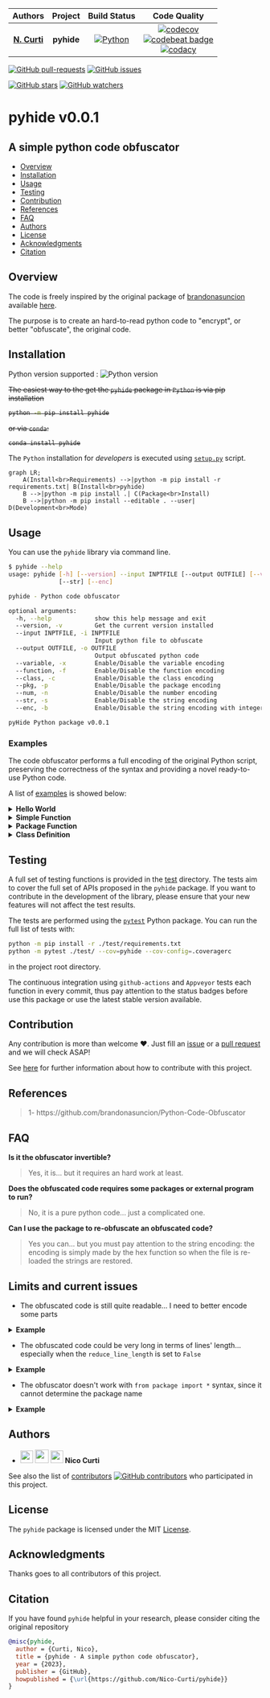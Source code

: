 | **Authors**  | **Project** |  **Build Status** | **Code Quality** |
|:------------:|:-----------:|:-----------------:|:----------------:|
| [**N. Curti**](https://github.com/Nico-Curti) | **pyhide** | [![Python](https://github.com/Nico-Curti/pyhide/actions/workflows/python.yml/badge.svg)](https://github.com/Nico-Curti/pyhide/actions/workflows/python.yml) | [![codecov](https://codecov.io/gh/Nico-Curti/pyhide/graph/badge.svg?token=ZPWQRWTsbf)](https://codecov.io/gh/Nico-Curti/pyhide) <br> [![codebeat badge](https://codebeat.co/badges/79b67ac3-8149-49e4-9901-06d69c696beb)](https://codebeat.co/projects/github-com-nico-curti-pyhide-main) <br> [![codacy](https://app.codacy.com/project/badge/Grade/34a48ad520ec4df2bdb1fc8df22da090)](https://app.codacy.com/gh/Nico-Curti/pyhide/dashboard?utm_source=gh&utm_medium=referral&utm_content=&utm_campaign=Badge_grade) |

[![GitHub pull-requests](https://img.shields.io/github/issues-pr/Nico-Curti/pyhide.svg?style=plastic)](https://github.com/Nico-Curti/pyhide/pulls)
[![GitHub issues](https://img.shields.io/github/issues/Nico-Curti/pyhide.svg?style=plastic)](https://github.com/Nico-Curti/pyhide/issues)

[![GitHub stars](https://img.shields.io/github/stars/Nico-Curti/pyhide.svg?label=Stars&style=social)](https://github.com/Nico-Curti/pyhide/stargazers)
[![GitHub watchers](https://img.shields.io/github/watchers/Nico-Curti/pyhide.svg?label=Watch&style=social)](https://github.com/Nico-Curti/pyhide/watchers)

# pyhide v0.0.1

## A simple python code obfuscator

* [Overview](#overview)
* [Installation](#installation)
* [Usage](#usage)
* [Testing](#testing)
* [Contribution](#contribution)
* [References](#references)
* [FAQ](#faq)
* [Authors](#authors)
* [License](#license)
* [Acknowledgments](#acknowledgments)
* [Citation](#citation)

## Overview

The code is freely inspired by the original package of [brandonasuncion](https://github.com/brandonasuncion) available [here](https://github.com/brandonasuncion/Python-Code-Obfuscator).

The purpose is to create an hard-to-read python code to "encrypt", or better "obfuscate", the original code.

## Installation

Python version supported : ![Python version](https://img.shields.io/badge/python-3.9|3.10|3.11-blue.svg)

~~The easiest way to the get the `pyhide` package in `Python` is via pip installation~~

<strike>

```bash
python -m pip install pyhide
```

</strike>

~~or via `conda`:~~

<strike>

```bash
conda install pyhide
```

</strike>

The `Python` installation for *developers* is executed using [`setup.py`](https://github.com/Nico-Curti/pyhide/blob/main/setup.py) script.

```mermaid
graph LR;
    A(Install<br>Requirements) -->|python -m pip install -r requirements.txt| B(Install<br>pyhide)
    B -->|python -m pip install .| C(Package<br>Install)
    B -->|python -m pip install --editable . --user| D(Development<br>Mode)
```

## Usage

You can use the `pyhide` library via command line.

```bash
$ pyhide --help
usage: pyhide [-h] [--version] --input INPTFILE [--output OUTFILE] [--variable] [--function] [--class] [--pkg] [--num]
              [--str] [--enc]

pyhide - Python code obfuscator

optional arguments:
  -h, --help            show this help message and exit
  --version, -v         Get the current version installed
  --input INPTFILE, -i INPTFILE
                        Input python file to obfuscate
  --output OUTFILE, -o OUTFILE
                        Output obfuscated python code
  --variable, -x        Enable/Disable the variable encoding
  --function, -f        Enable/Disable the function encoding
  --class, -c           Enable/Disable the class encoding
  --pkg, -p             Enable/Disable the package encoding
  --num, -n             Enable/Disable the number encoding
  --str, -s             Enable/Disable the string encoding
  --enc, -b             Enable/Disable the string encoding with integers to reduce the code length

pyHide Python package v0.0.1
```

### Examples

The code obfuscator performs a full encoding of the original Python script, preserving the correctness of the syntax and providing a novel ready-to-use Python code.

A list of [examples](https://github.com/Nico-Curti/pyhide/blob/main/examples) is showed below:

<details><summary><b>Hello World</b></summary>
<p>

<b>cmd</b>
```bash
pyhide --input hello_world.py --variable --function --class --pkg --num --str
```

<b>Original</b>

```python
#!/usr/bin/env python
# -*- coding: utf-8 -*-

print('Hello World', end='', flush=True)
```

<b>Obfuscated</b>

```python
__ = ((((((()==[])+(()==()))<<((()==[])+(()==()))))<<((()==[])+(()==())))+(((((((((((()==[])+(()==()))<<((()==[])+(()==()))))<<((()==[])+(()==()))))<<((()==[])+(()==()))))<<((()==[])+(()==()))))<<((()==[])+(()==())))+(((((((((((((()==[])+(()==()))<<((()==[])+(()==()))))<<((()==[])+(()==()))))<<((()==[])+(()==()))))<<((()==[])+(()==()))))<<((()==[])+(()==()))))<<((()==[])+(()==()))))
________ = ((((()==[])+(()==()))<<((()==[])+(()==())))+(((((((((()==[])+(()==()))<<((()==[])+(()==()))))<<((()==[])+(()==()))))<<((()==[])+(()==()))))<<((()==[])+(()==())))+(((((((((((()==[])+(()==()))<<((()==[])+(()==()))))<<((()==[])+(()==()))))<<((()==[])+(()==()))))<<((()==[])+(()==()))))<<((()==[])+(()==())))+(((((((((((((()==[])+(()==()))<<((()==[])+(()==()))))<<((()==[])+(()==()))))<<((()==[])+(()==()))))<<((()==[])+(()==()))))<<((()==[])+(()==()))))<<((()==[])+(()==()))))
__________ = (((()==[])+(()==()))+(((()==[])+(()==()))<<((()==[])+(()==())))+(((((()==[])+(()==()))<<((()==[])+(()==()))))<<((()==[])+(()==())))+(((((((((()==[])+(()==()))<<((()==[])+(()==()))))<<((()==[])+(()==()))))<<((()==[])+(()==()))))<<((()==[])+(()==())))+(((((((((((((()==[])+(()==()))<<((()==[])+(()==()))))<<((()==[])+(()==()))))<<((()==[])+(()==()))))<<((()==[])+(()==()))))<<((()==[])+(()==()))))<<((()==[])+(()==()))))
_______ = (((()==[])+(()==()))+(((()==[])+(()==()))<<((()==[])+(()==())))+(((((()==[])+(()==()))<<((()==[])+(()==()))))<<((()==[])+(()==())))+(((((((()==[])+(()==()))<<((()==[])+(()==()))))<<((()==[])+(()==()))))<<((()==[])+(()==())))+(((((((((((()==[])+(()==()))<<((()==[])+(()==()))))<<((()==[])+(()==()))))<<((()==[])+(()==()))))<<((()==[])+(()==()))))<<((()==[])+(()==())))+(((((((((((((()==[])+(()==()))<<((()==[])+(()==()))))<<((()==[])+(()==()))))<<((()==[])+(()==()))))<<((()==[])+(()==()))))<<((()==[])+(()==()))))<<((()==[])+(()==()))))
_____ = ((((((()==[])+(()==()))<<((()==[])+(()==()))))<<((()==[])+(()==())))+(((((((()==[])+(()==()))<<((()==[])+(()==()))))<<((()==[])+(()==()))))<<((()==[])+(()==())))+(((((((((((()==[])+(()==()))<<((()==[])+(()==()))))<<((()==[])+(()==()))))<<((()==[])+(()==()))))<<((()==[])+(()==()))))<<((()==[])+(()==())))+(((((((((((((()==[])+(()==()))<<((()==[])+(()==()))))<<((()==[])+(()==()))))<<((()==[])+(()==()))))<<((()==[])+(()==()))))<<((()==[])+(()==()))))<<((()==[])+(()==()))))
___ = (((()==[])+(()==()))+(((((()==[])+(()==()))<<((()==[])+(()==()))))<<((()==[])+(()==())))+(((((((((((()==[])+(()==()))<<((()==[])+(()==()))))<<((()==[])+(()==()))))<<((()==[])+(()==()))))<<((()==[])+(()==()))))<<((()==[])+(()==())))+(((((((((((((()==[])+(()==()))<<((()==[])+(()==()))))<<((()==[])+(()==()))))<<((()==[])+(()==()))))<<((()==[])+(()==()))))<<((()==[])+(()==()))))<<((()==[])+(()==()))))
____ = ((((((((()==[])+(()==()))<<((()==[])+(()==()))))<<((()==[])+(()==()))))<<((()==[])+(()==())))+(((((((((((((()==[])+(()==()))<<((()==[])+(()==()))))<<((()==[])+(()==()))))<<((()==[])+(()==()))))<<((()==[])+(()==()))))<<((()==[])+(()==()))))<<((()==[])+(()==()))))
getattr(__import__("\x62\x75\x69\x6c\x74\x69\x6e\x73"), "\x70\x72\x69\x6e\x74")(eval("str(''.join(chr(x) if isinstance(x, int) else x for x in [____, ___, _____, _____, _______, ' ', __________, _______, ________, _____, __]))"), end=eval("str(''.join(chr(x) if isinstance(x, int) else x for x in []))"), flush='((()==[])+(()==()))')
```
</p>
</details>

<details><summary><b>Simple Function</b></summary>
<p>

<b>cmd</b>
```bash
pyhide --input simple_func.py --variable --function --class --pkg --num --str
```

<b>Original</b>

```python
def func (a, b, c):
  return a + b + c

print(func(1, 2, 3), end='', flush=True)
```

<b>Obfuscated</b>

```python
____ = (((()==[])+(()==()))+((((()==[])+(()==()))<<((()==[])+(()==())))))
___ = ((((()==[])+(()==()))<<((()==[])+(()==()))))
__ = ((()==[])+(()==()))

def _____(_______, ______, _________):
    return _______ + ______ + _________
getattr(__import__("\x62\x75\x69\x6c\x74\x69\x6e\x73"), "\x70\x72\x69\x6e\x74")(_____(__, ___, ____), end=eval("str(''.join(chr(x) if isinstance(x, int) else x for x in []))"), flush=((()==[])+(()==())))
```
</p>
</details>

<details><summary><b>Package Function</b></summary>
<p>

<b>cmd</b>
```bash
pyhide --input simple_pkg.py --variable --function --class --pkg --num --str
```

<b>Original</b>

```python
import numpy as np

def func (a, b, c):
  return np.sum([a, b, c])

print(func(1, 2, 3), end='', flush=True)
```

<b>Obfuscated</b>

```python
____ = (((()==[])+(()==()))+((((()==[])+(()==()))<<((()==[])+(()==())))))
___ = ((((()==[])+(()==()))<<((()==[])+(()==()))))
__ = ((()==[])+(()==()))
import numpy as ________

def ___________(__________, ______, _____):
    return getattr(__import__("\x6e\x75\x6d\x70\x79"), "\x73\x75\x6d")([__________, ______, _____])
getattr(__import__("\x62\x75\x69\x6c\x74\x69\x6e\x73"), "\x70\x72\x69\x6e\x74")(___________(__, ___, ____), end=eval("str(''.join(chr(x) if isinstance(x, int) else x for x in []))"), flush=((()==[])+(()==())))
```
</p>
</details>

<details><summary><b>Class Definition</b></summary>
<p>

<b>cmd</b>
```bash
pyhide --input simple_class.py --variable --function --class --pkg --num --str
```

<b>Original</b>

```python
class A:

  def __init__ (self, l):
    self.list = l

  def func (self, x):
    return self.list + x

a = A([1, 2, 3])
print(a.func([1, 2, 3]), end='', flush=True)
```

<b>Obfuscated</b>

```python
____ = (((()==[])+(()==()))+((((()==[])+(()==()))<<((()==[])+(()==())))))
___ = ((((()==[])+(()==()))<<((()==[])+(()==()))))
__ = ((()==[])+(()==()))

class _______:

    def __init__(______, _________):
        ______.____________ = _________

    def ___________(______, _____):
        return ______.____________ + _____
__________ = _______([__, ___, ____])
getattr(__import__("\x62\x75\x69\x6c\x74\x69\x6e\x73"), "\x70\x72\x69\x6e\x74")(__________.___________([__, ___, ____]), end=eval("str(''.join(chr(x) if isinstance(x, int) else x for x in []))"), flush=((()==[])+(()==())))
```
</p>
</details>

## Testing

A full set of testing functions is provided in the [test](https://github.com/Nico-Curti/pyhide/blob/main/test) directory.
The tests aim to cover the full set of APIs proposed in the `pyhide` package.
If you want to contribute in the development of the library, please ensure that your new features will not affect the test results.

The tests are performed using the [`pytest`](https://github.com/pytest-dev/pytest/) Python package.
You can run the full list of tests with:

```bash
python -m pip install -r ./test/requirements.txt
python -m pytest ./test/ --cov=pyhide --cov-config=.coveragerc
```

in the project root directory.

The continuous integration using `github-actions` and `Appveyor` tests each function in every commit, thus pay attention to the status badges before use this package or use the latest stable version available.

## Contribution

Any contribution is more than welcome :heart:. Just fill an [issue](https://github.com/Nico-Curti/pyhide/blob/main/.github/ISSUE_TEMPLATE/ISSUE_TEMPLATE.md) or a [pull request](https://github.com/Nico-Curti/pyhide/blob/main/.github/PULL_REQUEST_TEMPLATE/PULL_REQUEST_TEMPLATE.md) and we will check ASAP!

See [here](https://github.com/Nico-Curti/pyhide/blob/main/.github/CONTRIBUTING.md) for further information about how to contribute with this project.

## References

<blockquote>1- https://github.com/brandonasuncion/Python-Code-Obfuscator</blockquote>

## FAQ

**Is it the obfuscator invertible?**

> Yes, it is... but it requires an hard work at least.

**Does the obfuscated code requires some packages or external program to run?**

> No, it is a pure python code... just a complicated one.

**Can I use the package to re-obfuscate an obfuscated code?**

> Yes you can... but you must pay attention to the string encoding: the encoding is simply made by the hex function so when the file is re-loaded the strings are restored.

## Limits and current issues

* The obfuscated code is still quite readable... I need to better encode some parts

<details><summary><b>Example</b></summary>
<p>

<b>Original</b>

```python
a = [3.14, 2.5, 1.4]
```

<b>Obfuscated</b>

```python
_ = float("1.4")
__ = float("2.5")
___ = float("3.14")
____ = [___, __, _]
```
</p>
</details>

* The obfuscated code could be very long in terms of lines' length... especially when the `reduce_line_length` is set to `False`

<details><summary><b>Example</b></summary>
<p>

<b>Original</b>

```python
print('Hey, this package is really amazing')
```

<b>Obfuscated</b>

```python
_____________ = ((((((()==[])+(()==[]))**((()==[])+(()==[])))<<(((()==[])+(()==[]))**((()==[])+(()==[])))))+((((()==[])+(()==[]))**((()==[])+(()==[])))<<(((((()==[])+(()==[]))**((()==[])+(()==[])))<<(((()==[])+(()==[]))**((()==[])+(()==[]))))))+((((()==[])+(()==[]))**((()==[])+(()==[])))<<((((()==[])+(()==[]))**((()==[])+(()==[])))+(((((()==[])+(()==[]))**((()==[])+(()==[])))<<(((()==[])+(()==[]))**((()==[])+(()==[])))))))+((((((((()==[])+(()==[]))**((()==[])+(()==[])))<<((((()==[])+(()==[]))**((()==[])+(()==[])))+(((((()==[])+(()==[]))**((()==[])+(()==[])))<<(((()==[])+(()==[]))**((()==[])+(()==[]))))))))<<(((()==[])+(()==[]))**((()==[])+(()==[])))))<<(((()==[])+(()==[]))**((()==[])+(()==[]))))+((((((((((()==[])+(()==[]))**((()==[])+(()==[])))<<((((()==[])+(()==[]))**((()==[])+(()==[])))+(((((()==[])+(()==[]))**((()==[])+(()==[])))<<(((()==[])+(()==[]))**((()==[])+(()==[]))))))))<<(((()==[])+(()==[]))**((()==[])+(()==[])))))<<(((()==[])+(()==[]))**((()==[])+(()==[])))))<<(((()==[])+(()==[]))**((()==[])+(()==[])))))
___________________ = ((((((()==[])+(()==[]))**((()==[])+(()==[])))<<(((()==[])+(()==[]))**((()==[])+(()==[])))))+((((()==[])+(()==[]))**((()==[])+(()==[])))<<((((()==[])+(()==[]))**((()==[])+(()==[])))+(((((()==[])+(()==[]))**((()==[])+(()==[])))<<(((()==[])+(()==[]))**((()==[])+(()==[])))))))+((((((()==[])+(()==[]))**((()==[])+(()==[])))<<((((()==[])+(()==[]))**((()==[])+(()==[])))+(((((()==[])+(()==[]))**((()==[])+(()==[])))<<(((()==[])+(()==[]))**((()==[])+(()==[]))))))))<<(((()==[])+(()==[]))**((()==[])+(()==[]))))+((((((((()==[])+(()==[]))**((()==[])+(()==[])))<<((((()==[])+(()==[]))**((()==[])+(()==[])))+(((((()==[])+(()==[]))**((()==[])+(()==[])))<<(((()==[])+(()==[]))**((()==[])+(()==[]))))))))<<(((()==[])+(()==[]))**((()==[])+(()==[])))))<<(((()==[])+(()==[]))**((()==[])+(()==[]))))+((((((((((()==[])+(()==[]))**((()==[])+(()==[])))<<((((()==[])+(()==[]))**((()==[])+(()==[])))+(((((()==[])+(()==[]))**((()==[])+(()==[])))<<(((()==[])+(()==[]))**((()==[])+(()==[]))))))))<<(((()==[])+(()==[]))**((()==[])+(()==[])))))<<(((()==[])+(()==[]))**((()==[])+(()==[])))))<<(((()==[])+(()==[]))**((()==[])+(()==[])))))
____________ = ((((()==[])+(()==[]))**((()==[])+(()==[])))+((((()==[])+(()==[]))**((()==[])+(()==[])))<<(((((()==[])+(()==[]))**((()==[])+(()==[])))<<(((()==[])+(()==[]))**((()==[])+(()==[]))))))+((((()==[])+(()==[]))**((()==[])+(()==[])))<<((((()==[])+(()==[]))**((()==[])+(()==[])))+(((((()==[])+(()==[]))**((()==[])+(()==[])))<<(((()==[])+(()==[]))**((()==[])+(()==[])))))))+((((((((()==[])+(()==[]))**((()==[])+(()==[])))<<((((()==[])+(()==[]))**((()==[])+(()==[])))+(((((()==[])+(()==[]))**((()==[])+(()==[])))<<(((()==[])+(()==[]))**((()==[])+(()==[]))))))))<<(((()==[])+(()==[]))**((()==[])+(()==[])))))<<(((()==[])+(()==[]))**((()==[])+(()==[]))))+((((((((((()==[])+(()==[]))**((()==[])+(()==[])))<<((((()==[])+(()==[]))**((()==[])+(()==[])))+(((((()==[])+(()==[]))**((()==[])+(()==[])))<<(((()==[])+(()==[]))**((()==[])+(()==[]))))))))<<(((()==[])+(()==[]))**((()==[])+(()==[])))))<<(((()==[])+(()==[]))**((()==[])+(()==[])))))<<(((()==[])+(()==[]))**((()==[])+(()==[])))))
___________ = (((((()==[])+(()==[]))**((()==[])+(()==[])))<<(((((()==[])+(()==[]))**((()==[])+(()==[])))<<(((()==[])+(()==[]))**((()==[])+(()==[]))))))+((((()==[])+(()==[]))**((()==[])+(()==[])))<<((((()==[])+(()==[]))**((()==[])+(()==[])))+(((((()==[])+(()==[]))**((()==[])+(()==[])))<<(((()==[])+(()==[]))**((()==[])+(()==[])))))))+((((((((()==[])+(()==[]))**((()==[])+(()==[])))<<((((()==[])+(()==[]))**((()==[])+(()==[])))+(((((()==[])+(()==[]))**((()==[])+(()==[])))<<(((()==[])+(()==[]))**((()==[])+(()==[]))))))))<<(((()==[])+(()==[]))**((()==[])+(()==[])))))<<(((()==[])+(()==[]))**((()==[])+(()==[]))))+((((((((((()==[])+(()==[]))**((()==[])+(()==[])))<<((((()==[])+(()==[]))**((()==[])+(()==[])))+(((((()==[])+(()==[]))**((()==[])+(()==[])))<<(((()==[])+(()==[]))**((()==[])+(()==[]))))))))<<(((()==[])+(()==[]))**((()==[])+(()==[])))))<<(((()==[])+(()==[]))**((()==[])+(()==[])))))<<(((()==[])+(()==[]))**((()==[])+(()==[])))))
_______________ = ((((((()==[])+(()==[]))**((()==[])+(()==[])))<<(((()==[])+(()==[]))**((()==[])+(()==[])))))+((((((()==[])+(()==[]))**((()==[])+(()==[])))<<((((()==[])+(()==[]))**((()==[])+(()==[])))+(((((()==[])+(()==[]))**((()==[])+(()==[])))<<(((()==[])+(()==[]))**((()==[])+(()==[]))))))))<<(((()==[])+(()==[]))**((()==[])+(()==[]))))+((((((((()==[])+(()==[]))**((()==[])+(()==[])))<<((((()==[])+(()==[]))**((()==[])+(()==[])))+(((((()==[])+(()==[]))**((()==[])+(()==[])))<<(((()==[])+(()==[]))**((()==[])+(()==[]))))))))<<(((()==[])+(()==[]))**((()==[])+(()==[])))))<<(((()==[])+(()==[]))**((()==[])+(()==[]))))+((((((((((()==[])+(()==[]))**((()==[])+(()==[])))<<((((()==[])+(()==[]))**((()==[])+(()==[])))+(((((()==[])+(()==[]))**((()==[])+(()==[])))<<(((()==[])+(()==[]))**((()==[])+(()==[]))))))))<<(((()==[])+(()==[]))**((()==[])+(()==[])))))<<(((()==[])+(()==[]))**((()==[])+(()==[])))))<<(((()==[])+(()==[]))**((()==[])+(()==[])))))
______ = ((((()==[])+(()==[]))**((()==[])+(()==[])))+(((((()==[])+(()==[]))**((()==[])+(()==[])))<<(((()==[])+(()==[]))**((()==[])+(()==[])))))+((((()==[])+(()==[]))**((()==[])+(()==[])))<<(((((()==[])+(()==[]))**((()==[])+(()==[])))<<(((()==[])+(()==[]))**((()==[])+(()==[]))))))+((((((((()==[])+(()==[]))**((()==[])+(()==[])))<<((((()==[])+(()==[]))**((()==[])+(()==[])))+(((((()==[])+(()==[]))**((()==[])+(()==[])))<<(((()==[])+(()==[]))**((()==[])+(()==[]))))))))<<(((()==[])+(()==[]))**((()==[])+(()==[])))))<<(((()==[])+(()==[]))**((()==[])+(()==[]))))+((((((((((()==[])+(()==[]))**((()==[])+(()==[])))<<((((()==[])+(()==[]))**((()==[])+(()==[])))+(((((()==[])+(()==[]))**((()==[])+(()==[])))<<(((()==[])+(()==[]))**((()==[])+(()==[]))))))))<<(((()==[])+(()==[]))**((()==[])+(()==[])))))<<(((()==[])+(()==[]))**((()==[])+(()==[])))))<<(((()==[])+(()==[]))**((()==[])+(()==[])))))
_________ = ((((()==[])+(()==[]))**((()==[])+(()==[])))+(((((()==[])+(()==[]))**((()==[])+(()==[])))<<(((()==[])+(()==[]))**((()==[])+(()==[])))))+((((()==[])+(()==[]))**((()==[])+(()==[])))<<((((()==[])+(()==[]))**((()==[])+(()==[])))+(((((()==[])+(()==[]))**((()==[])+(()==[])))<<(((()==[])+(()==[]))**((()==[])+(()==[])))))))+((((((((()==[])+(()==[]))**((()==[])+(()==[])))<<((((()==[])+(()==[]))**((()==[])+(()==[])))+(((((()==[])+(()==[]))**((()==[])+(()==[])))<<(((()==[])+(()==[]))**((()==[])+(()==[]))))))))<<(((()==[])+(()==[]))**((()==[])+(()==[])))))<<(((()==[])+(()==[]))**((()==[])+(()==[]))))+((((((((((()==[])+(()==[]))**((()==[])+(()==[])))<<((((()==[])+(()==[]))**((()==[])+(()==[])))+(((((()==[])+(()==[]))**((()==[])+(()==[])))<<(((()==[])+(()==[]))**((()==[])+(()==[]))))))))<<(((()==[])+(()==[]))**((()==[])+(()==[])))))<<(((()==[])+(()==[]))**((()==[])+(()==[])))))<<(((()==[])+(()==[]))**((()==[])+(()==[])))))
____ = ((((()==[])+(()==[]))**((()==[])+(()==[])))+(((((()==[])+(()==[]))**((()==[])+(()==[])))<<(((()==[])+(()==[]))**((()==[])+(()==[])))))+((((((((()==[])+(()==[]))**((()==[])+(()==[])))<<((((()==[])+(()==[]))**((()==[])+(()==[])))+(((((()==[])+(()==[]))**((()==[])+(()==[])))<<(((()==[])+(()==[]))**((()==[])+(()==[]))))))))<<(((()==[])+(()==[]))**((()==[])+(()==[])))))<<(((()==[])+(()==[]))**((()==[])+(()==[]))))+((((((((((()==[])+(()==[]))**((()==[])+(()==[])))<<((((()==[])+(()==[]))**((()==[])+(()==[])))+(((((()==[])+(()==[]))**((()==[])+(()==[])))<<(((()==[])+(()==[]))**((()==[])+(()==[]))))))))<<(((()==[])+(()==[]))**((()==[])+(()==[])))))<<(((()==[])+(()==[]))**((()==[])+(()==[])))))<<(((()==[])+(()==[]))**((()==[])+(()==[])))))
___ = ((((()==[])+(()==[]))**((()==[])+(()==[])))+((((((((()==[])+(()==[]))**((()==[])+(()==[])))<<((((()==[])+(()==[]))**((()==[])+(()==[])))+(((((()==[])+(()==[]))**((()==[])+(()==[])))<<(((()==[])+(()==[]))**((()==[])+(()==[]))))))))<<(((()==[])+(()==[]))**((()==[])+(()==[])))))<<(((()==[])+(()==[]))**((()==[])+(()==[]))))+((((((((((()==[])+(()==[]))**((()==[])+(()==[])))<<((((()==[])+(()==[]))**((()==[])+(()==[])))+(((((()==[])+(()==[]))**((()==[])+(()==[])))<<(((()==[])+(()==[]))**((()==[])+(()==[]))))))))<<(((()==[])+(()==[]))**((()==[])+(()==[])))))<<(((()==[])+(()==[]))**((()==[])+(()==[])))))<<(((()==[])+(()==[]))**((()==[])+(()==[])))))
______________ = (((((((()==[])+(()==[]))**((()==[])+(()==[])))<<((((()==[])+(()==[]))**((()==[])+(()==[])))+(((((()==[])+(()==[]))**((()==[])+(()==[])))<<(((()==[])+(()==[]))**((()==[])+(()==[]))))))))<<(((()==[])+(()==[]))**((()==[])+(()==[]))))+((((((((()==[])+(()==[]))**((()==[])+(()==[])))<<((((()==[])+(()==[]))**((()==[])+(()==[])))+(((((()==[])+(()==[]))**((()==[])+(()==[])))<<(((()==[])+(()==[]))**((()==[])+(()==[]))))))))<<(((()==[])+(()==[]))**((()==[])+(()==[])))))<<(((()==[])+(()==[]))**((()==[])+(()==[]))))+((((((((((()==[])+(()==[]))**((()==[])+(()==[])))<<((((()==[])+(()==[]))**((()==[])+(()==[])))+(((((()==[])+(()==[]))**((()==[])+(()==[])))<<(((()==[])+(()==[]))**((()==[])+(()==[]))))))))<<(((()==[])+(()==[]))**((()==[])+(()==[])))))<<(((()==[])+(()==[]))**((()==[])+(()==[])))))<<(((()==[])+(()==[]))**((()==[])+(()==[])))))
________________ = ((((()==[])+(()==[]))**((()==[])+(()==[])))+(((((()==[])+(()==[]))**((()==[])+(()==[])))<<(((()==[])+(()==[]))**((()==[])+(()==[])))))+((((((()==[])+(()==[]))**((()==[])+(()==[])))<<((((()==[])+(()==[]))**((()==[])+(()==[])))+(((((()==[])+(()==[]))**((()==[])+(()==[])))<<(((()==[])+(()==[]))**((()==[])+(()==[]))))))))<<(((()==[])+(()==[]))**((()==[])+(()==[]))))+((((((((()==[])+(()==[]))**((()==[])+(()==[])))<<((((()==[])+(()==[]))**((()==[])+(()==[])))+(((((()==[])+(()==[]))**((()==[])+(()==[])))<<(((()==[])+(()==[]))**((()==[])+(()==[]))))))))<<(((()==[])+(()==[]))**((()==[])+(()==[])))))<<(((()==[])+(()==[]))**((()==[])+(()==[]))))+((((((((((()==[])+(()==[]))**((()==[])+(()==[])))<<((((()==[])+(()==[]))**((()==[])+(()==[])))+(((((()==[])+(()==[]))**((()==[])+(()==[])))<<(((()==[])+(()==[]))**((()==[])+(()==[]))))))))<<(((()==[])+(()==[]))**((()==[])+(()==[])))))<<(((()==[])+(()==[]))**((()==[])+(()==[])))))<<(((()==[])+(()==[]))**((()==[])+(()==[])))))
________ = ((((()==[])+(()==[]))**((()==[])+(()==[])))+((((()==[])+(()==[]))**((()==[])+(()==[])))<<((((()==[])+(()==[]))**((()==[])+(()==[])))+(((((()==[])+(()==[]))**((()==[])+(()==[])))<<(((()==[])+(()==[]))**((()==[])+(()==[])))))))+((((((((()==[])+(()==[]))**((()==[])+(()==[])))<<((((()==[])+(()==[]))**((()==[])+(()==[])))+(((((()==[])+(()==[]))**((()==[])+(()==[])))<<(((()==[])+(()==[]))**((()==[])+(()==[]))))))))<<(((()==[])+(()==[]))**((()==[])+(()==[])))))<<(((()==[])+(()==[]))**((()==[])+(()==[]))))+((((((((((()==[])+(()==[]))**((()==[])+(()==[])))<<((((()==[])+(()==[]))**((()==[])+(()==[])))+(((((()==[])+(()==[]))**((()==[])+(()==[])))<<(((()==[])+(()==[]))**((()==[])+(()==[]))))))))<<(((()==[])+(()==[]))**((()==[])+(()==[])))))<<(((()==[])+(()==[]))**((()==[])+(()==[])))))<<(((()==[])+(()==[]))**((()==[])+(()==[])))))
_______ = (((((()==[])+(()==[]))**((()==[])+(()==[])))<<((((()==[])+(()==[]))**((()==[])+(()==[])))+(((((()==[])+(()==[]))**((()==[])+(()==[])))<<(((()==[])+(()==[]))**((()==[])+(()==[])))))))+((((((((()==[])+(()==[]))**((()==[])+(()==[])))<<((((()==[])+(()==[]))**((()==[])+(()==[])))+(((((()==[])+(()==[]))**((()==[])+(()==[])))<<(((()==[])+(()==[]))**((()==[])+(()==[]))))))))<<(((()==[])+(()==[]))**((()==[])+(()==[])))))<<(((()==[])+(()==[]))**((()==[])+(()==[]))))+((((((((((()==[])+(()==[]))**((()==[])+(()==[])))<<((((()==[])+(()==[]))**((()==[])+(()==[])))+(((((()==[])+(()==[]))**((()==[])+(()==[])))<<(((()==[])+(()==[]))**((()==[])+(()==[]))))))))<<(((()==[])+(()==[]))**((()==[])+(()==[])))))<<(((()==[])+(()==[]))**((()==[])+(()==[])))))<<(((()==[])+(()==[]))**((()==[])+(()==[])))))
_________________ = (((((()==[])+(()==[]))**((()==[])+(()==[])))<<(((((()==[])+(()==[]))**((()==[])+(()==[])))<<(((()==[])+(()==[]))**((()==[])+(()==[]))))))+((((((()==[])+(()==[]))**((()==[])+(()==[])))<<((((()==[])+(()==[]))**((()==[])+(()==[])))+(((((()==[])+(()==[]))**((()==[])+(()==[])))<<(((()==[])+(()==[]))**((()==[])+(()==[]))))))))<<(((()==[])+(()==[]))**((()==[])+(()==[]))))+((((((((()==[])+(()==[]))**((()==[])+(()==[])))<<((((()==[])+(()==[]))**((()==[])+(()==[])))+(((((()==[])+(()==[]))**((()==[])+(()==[])))<<(((()==[])+(()==[]))**((()==[])+(()==[]))))))))<<(((()==[])+(()==[]))**((()==[])+(()==[])))))<<(((()==[])+(()==[]))**((()==[])+(()==[]))))+((((((((((()==[])+(()==[]))**((()==[])+(()==[])))<<((((()==[])+(()==[]))**((()==[])+(()==[])))+(((((()==[])+(()==[]))**((()==[])+(()==[])))<<(((()==[])+(()==[]))**((()==[])+(()==[]))))))))<<(((()==[])+(()==[]))**((()==[])+(()==[])))))<<(((()==[])+(()==[]))**((()==[])+(()==[])))))<<(((()==[])+(()==[]))**((()==[])+(()==[])))))
__________ = (((((()==[])+(()==[]))**((()==[])+(()==[])))<<(((((()==[])+(()==[]))**((()==[])+(()==[])))<<(((()==[])+(()==[]))**((()==[])+(()==[]))))))+((((()==[])+(()==[]))**((()==[])+(()==[])))<<((((()==[])+(()==[]))**((()==[])+(()==[])))+(((((()==[])+(()==[]))**((()==[])+(()==[])))<<(((()==[])+(()==[]))**((()==[])+(()==[])))))))+((((((((()==[])+(()==[]))**((()==[])+(()==[])))<<((((()==[])+(()==[]))**((()==[])+(()==[])))+(((((()==[])+(()==[]))**((()==[])+(()==[])))<<(((()==[])+(()==[]))**((()==[])+(()==[]))))))))<<(((()==[])+(()==[]))**((()==[])+(()==[])))))<<(((()==[])+(()==[]))**((()==[])+(()==[])))))
__________________ = ((((()==[])+(()==[]))**((()==[])+(()==[])))+((((()==[])+(()==[]))**((()==[])+(()==[])))<<((((()==[])+(()==[]))**((()==[])+(()==[])))+(((((()==[])+(()==[]))**((()==[])+(()==[])))<<(((()==[])+(()==[]))**((()==[])+(()==[])))))))+((((((()==[])+(()==[]))**((()==[])+(()==[])))<<((((()==[])+(()==[]))**((()==[])+(()==[])))+(((((()==[])+(()==[]))**((()==[])+(()==[])))<<(((()==[])+(()==[]))**((()==[])+(()==[]))))))))<<(((()==[])+(()==[]))**((()==[])+(()==[]))))+((((((((()==[])+(()==[]))**((()==[])+(()==[])))<<((((()==[])+(()==[]))**((()==[])+(()==[])))+(((((()==[])+(()==[]))**((()==[])+(()==[])))<<(((()==[])+(()==[]))**((()==[])+(()==[]))))))))<<(((()==[])+(()==[]))**((()==[])+(()==[])))))<<(((()==[])+(()==[]))**((()==[])+(()==[]))))+((((((((((()==[])+(()==[]))**((()==[])+(()==[])))<<((((()==[])+(()==[]))**((()==[])+(()==[])))+(((((()==[])+(()==[]))**((()==[])+(()==[])))<<(((()==[])+(()==[]))**((()==[])+(()==[]))))))))<<(((()==[])+(()==[]))**((()==[])+(()==[])))))<<(((()==[])+(()==[]))**((()==[])+(()==[])))))<<(((()==[])+(()==[]))**((()==[])+(()==[])))))
_____ = ((((()==[])+(()==[]))**((()==[])+(()==[])))+((((()==[])+(()==[]))**((()==[])+(()==[])))<<(((((()==[])+(()==[]))**((()==[])+(()==[])))<<(((()==[])+(()==[]))**((()==[])+(()==[]))))))+((((((((()==[])+(()==[]))**((()==[])+(()==[])))<<((((()==[])+(()==[]))**((()==[])+(()==[])))+(((((()==[])+(()==[]))**((()==[])+(()==[])))<<(((()==[])+(()==[]))**((()==[])+(()==[]))))))))<<(((()==[])+(()==[]))**((()==[])+(()==[])))))<<(((()==[])+(()==[]))**((()==[])+(()==[]))))+((((((((((()==[])+(()==[]))**((()==[])+(()==[])))<<((((()==[])+(()==[]))**((()==[])+(()==[])))+(((((()==[])+(()==[]))**((()==[])+(()==[])))<<(((()==[])+(()==[]))**((()==[])+(()==[]))))))))<<(((()==[])+(()==[]))**((()==[])+(()==[])))))<<(((()==[])+(()==[]))**((()==[])+(()==[])))))<<(((()==[])+(()==[]))**((()==[])+(()==[])))))
__ = (((((()==[])+(()==[]))**((()==[])+(()==[])))<<((((()==[])+(()==[]))**((()==[])+(()==[])))+(((((()==[])+(()==[]))**((()==[])+(()==[])))<<(((()==[])+(()==[]))**((()==[])+(()==[])))))))+((((((((((()==[])+(()==[]))**((()==[])+(()==[])))<<((((()==[])+(()==[]))**((()==[])+(()==[])))+(((((()==[])+(()==[]))**((()==[])+(()==[])))<<(((()==[])+(()==[]))**((()==[])+(()==[]))))))))<<(((()==[])+(()==[]))**((()==[])+(()==[])))))<<(((()==[])+(()==[]))**((()==[])+(()==[])))))<<(((()==[])+(()==[]))**((()==[])+(()==[])))))
getattr(__import__("\x62\x75\x69\x6c\x74\x69\x6e\x73"), "\x70\x72\x69\x6e\x74")(eval("str(''.join(chr(x) if isinstance(x, int) else x for x in [__, _____, __________________, __________, ' ', _________________, _______, ________, ________________, ' ', ______________, ___, ____, _________, ___, ______, _____, ' ', ________, ________________, ' ', _______________, _____, ___, ___________, ___________, __________________, ' ', ___, ____________, ___, ___________________, ________, _____________, ______]))"))
```
</p>
</details>

* The obfuscator doesn't work with `from package import *` syntax, since it cannot determine the package name

<details><summary><b>Example</b></summary>
<p>

<b>Original</b>

```python
from numpy import *
std([1, 2, 3])
```

<b>Obfuscated</b>

```python
___ = ((((()==[])+(()==[]))**((()==[])+(()==[])))+(((((()==[])+(()==[]))**((()==[])+(()==[])))<<(((()==[])+(()==[]))**((()==[])+(()==[]))))))
__ = (((((()==[])+(()==[]))**((()==[])+(()==[])))<<(((()==[])+(()==[]))**((()==[])+(()==[])))))
_ = (((()==[])+(()==[]))**((()==[])+(()==[])))
from numpy import *
_____([_, __, ___])
```
</p>
</details>

## Authors

* <img src="https://avatars0.githubusercontent.com/u/24650975?s=400&v=4" width="25px"> [<img src="https://github.githubassets.com/images/modules/logos_page/GitHub-Mark.png" width="27px">](https://github.com/Nico-Curti) [<img src="https://cdn.rawgit.com/physycom/templates/697b327d/logo_unibo.png" width="25px">](https://www.unibo.it/sitoweb/nico.curti2) **Nico Curti**

See also the list of [contributors](https://github.com/Nico-Curti/pyhide/contributors) [![GitHub contributors](https://img.shields.io/github/contributors/Nico-Curti/pyhide.svg?style=plastic)](https://github.com/Nico-Curti/pyhide/graphs/contributors/) who participated in this project.

## License

The `pyhide` package is licensed under the MIT [License](https://github.com/Nico-Curti/pyhide/blob/main/LICENSE).

## Acknowledgments

Thanks goes to all contributors of this project.

## Citation

If you have found `pyhide` helpful in your research, please consider citing the original repository

```BibTeX
@misc{pyhide,
  author = {Curti, Nico},
  title = {pyhide - A simple python code obfuscator},
  year = {2023},
  publisher = {GitHub},
  howpublished = {\url{https://github.com/Nico-Curti/pyhide}}
}
```

